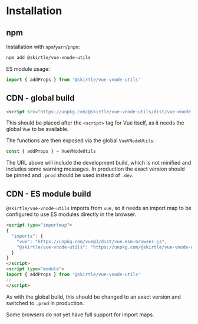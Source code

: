 # Installation

## npm

Installation with `npm`/`yarn`/`pnpm`:

```sh
npm add @skirtle/vue-vnode-utils
```

ES module usage:

```js
import { addProps } from '@skirtle/vue-vnode-utils'
```

## CDN - global build

```html
<script src="https://unpkg.com/@skirtle/vue-vnode-utils/dist/vue-vnode-utils.global.dev.js"></script>
```

This should be placed after the `<script>` tag for Vue itself, as it needs the global `Vue` to be available.

The functions are then exposed via the global `VueVNodeUtils`:

```js
const { addProps } = VueVNodeUtils
```

The URL above will include the development build, which is not minified and includes some warning messages. In production the exact version should be pinned and `.prod` should be used instead of `.dev`.

## CDN - ES module build

`@skirtle/vue-vnode-utils` imports from `vue`, so it needs an import map to be configured to use ES modules directly in the browser.

```html
<script type="importmap">
{
  "imports": {
    "vue": "https://unpkg.com/vue@3/dist/vue.esm-browser.js",
    "@skirtle/vue-vnode-utils": "https://unpkg.com/@skirtle/vue-vnode-utils/dist/vue-vnode-utils.esm-browser.dev.js"
  }
}
</script>
<script type="module">
import { addProps } from '@skirtle/vue-vnode-utils'
// ...
</script>
```

As with the global build, this should be changed to an exact version and switched to `.prod` in production.

Some browsers do not yet have full support for import maps.
